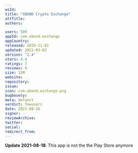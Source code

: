 ```yaml
---
wsId: 
title: "XBOND Crypto Exchange"
altTitle: 
authors:

users: 500
appId: com.xbond.exchange
appCountry: 
released: 2019-11-01
updated: 2021-03-02
version: "2.4"
stars: 4.4
ratings: 7
reviews: 4
size: 15M
website: 
repository: 
issue: 
icon: com.xbond.exchange.png
bugbounty: 
meta: defunct
verdict: fewusers
date: 2021-08-26
signer: 
reviewArchive:
twitter: 
social:
redirect_from:
---
```


**Update 2021-08-18**: This app is not the the Play Store anymore

